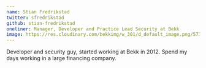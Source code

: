 ```yaml
---
name: Stian Fredrikstad
twitter: sfredrikstad
github: stian-fredrikstad
oneliner: Manager, Developer and Practice Lead Security at Bekk
image: https://res.cloudinary.com/bekkimg/w_301/d_default_image.png/573
---
```


Developer and security guy, started working at Bekk in 2012. Spend my days working in a large financing company.
